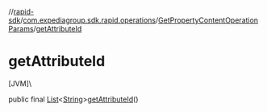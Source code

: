 //[rapid-sdk](../../../index.md)/[com.expediagroup.sdk.rapid.operations](../index.md)/[GetPropertyContentOperationParams](index.md)/[getAttributeId](get-attribute-id.md)

# getAttributeId

[JVM]\

public final [List](https://docs.oracle.com/javase/8/docs/api/java/util/List.html)&lt;[String](https://docs.oracle.com/javase/8/docs/api/java/lang/String.html)&gt;[getAttributeId](get-attribute-id.md)()
